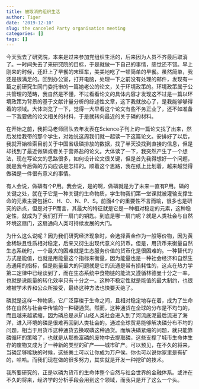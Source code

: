 ```yaml
---
title: 被取消的组织生活
author: Tiger
date: '2019-12-10'
slug: the canceled Party organisation meeting
categories: []
tags: []
---
```


今天我去了研究院，本来是过来参加党组织生活的，后来因为人员不齐最后取消了。一时间失去了来研究院的目标，于是就做一下自己的事情，感觉还不错。早上刚来的时候，还赶上了早餐的末班车，美美地吃了一顿简单的早餐。虽然简单，我还是很满足的。回到办公室，打开电脑，处理一下之前没有处理的邮件，发现有一篇之前研究生同门委托审的一篇她老公的论文，关于环境政策的。环境政策属于公共管理的范畴，我自然是不懂，不过看看论文的具体内容才发现这不过是一篇以环境政策为背景的基于文献计量分析的综述性文章，这下我就放心了，是我能够够得着的领域。大体浏览了一下，觉得一大早看这个论文有些不务正业了，还不如准备一下我要做的论文相关的材料，于是就转向最近的关于磷的材料。

在开始之前，我把马老师团队去年发表在Science子刊上的一篇论文找了出来，然后发给我带的那个学生，对她说这周我们就一起读一下这篇论文。安排好了以后，我就开始检索目前关于中国省级磷排放的数据，找了半天没找到直接的信息，但是却找到了最近做磷或者关于营养盐的论文。大体读了一下，我突然产生了一个想法，现在写论文的思路很多，如何设计论文很关键，但是首先我得想好一个问题，就是我今后做的方向应该是怎样的。顺着这个思路，我在纸上比划着，越来越觉得做磷是一件很有意义的事情。

有人会说，做磷有个P用。我会说，是的啊，做磷就是为了未来一直有P用。磷的关键之处，就在于它是一种关键的生命物质，学生物我们第一堂课就被灌输支撑生命的元素主要包括C、H、O、N、P、S。前面4个的重要性不言而喻，很多也是研究的热点，但是对于P而言，其最大的特征就是它是一种相对稳定的元素，这种稳定性，就成为了我们打开一扇门的钥匙。到底是哪一扇门呢？就是人类社会与自然环境这扇门，这扇通向人类可持续发展的大门。

为什么这么说呢？因为我们研究经济现象时，会选择黄金作为一般等价物，因为黄金稀缺且性质相对稳定，后来又衍生出现代意义的货币。但是，用货币来衡量自然生态系统时，一个最大的困难就是生态服务价值的货币化是很困难的。一种替代的方式是能值，也就是用能量这个指标来衡量，因为能量也是一种社会经济和自然生态通用的指标，但是能量最大的问题就是它的流通是带有损耗性的，这点在热力学第二定律中已经谈到了，而在生态系统中食物链的能流又遵循林德曼十分之一率，也就是说能量的转化效率只有十分之一。这种不稳定性就是能值的最大制约，也很难被学术界和公众所接受，最终这种方法也快要灭绝了。

磷就是这样一种物质，它广泛穿梭于生命之间，且相对稳定地存在着，成为了生命体在自然与社会中传输的一种硬通货。然而，这种通货在全球的分布是不均匀的，而且越来越紧缩，因为磷总是从矿山经人类社会进入到了河流底泥最后流进了海洋，进入环境的磷是很难再回到人类社会的。通过全球贸易能够解决磷分布不均的问题，相当于用货币这种通货去换取磷这种通货。而解决磷紧缩的问题，就只能靠磷循环的策略了，也就是从那些富磷的废物中去提取磷，这些支撑了城市生命体生存的废物又成为了一种新的类型的矿产——城市矿产。可以预见，在不久的将来，当磷足够稀缺的时候，这些粪土可以让你成为万户侯。你也可以说你家里是有矿的，哈哈。而我们现在做的很多努力，其实就是开发一种挖矿的技术。

我所要研究的，正是以磷为货币的生命体整个自然与社会世界的金融体系。或许在不久的将来，经济学的分析手段会用到这个领域，而我只是开了这么一个头。
